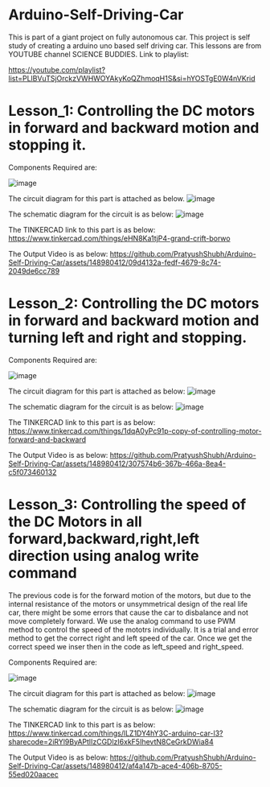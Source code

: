 # Arduino-Self-Driving-Car
This is part of a giant project on fully autonomous car. This project is self study of creating a arduino uno based self driving car.
This lessons are from YOUTUBE channel SCIENCE BUDDIES.
Link to playlist:

https://youtube.com/playlist?list=PLlBVuTSjOrckzVWHWOYAkyKoQZhmoqH1S&si=hYOSTgE0W4nVKrid

Lesson_1:
Controlling the DC motors in forward and backward motion and stopping it.
========================================================================================

Components Required are:

![image](https://github.com/PratyushShubh/Arduino-Self-Driving-Car/assets/148980412/4f753a37-cf73-474b-a313-128aadf4bdd3)

The circuit diagram for this part is attached as below.
![image](https://github.com/PratyushShubh/Arduino-Self-Driving-Car/assets/148980412/bc00ccd9-e149-461e-9f06-8583826f17a7)

The schematic diagram for the circuit is as below:
![image](https://github.com/PratyushShubh/Arduino-Self-Driving-Car/assets/148980412/0c3c3341-9713-4e65-a28f-9c33b75bd73d)

The TINKERCAD link to this part is as below:
https://www.tinkercad.com/things/eHN8Ka1tjP4-grand-crift-borwo

The Output Video is as below:
https://github.com/PratyushShubh/Arduino-Self-Driving-Car/assets/148980412/09d4132a-fedf-4679-8c74-2049de6cc789




Lesson_2:
Controlling the DC motors in forward and backward motion and turning left and right and stopping.
========================================================================================

Components Required are:

![image](https://github.com/PratyushShubh/Arduino-Self-Driving-Car/assets/148980412/b53dc295-d6a9-4d11-939c-d16850d042f1)

The circuit diagram for this part is attached as below:
![image](https://github.com/PratyushShubh/Arduino-Self-Driving-Car/assets/148980412/be316e8c-d1b9-4745-8c34-613548e8316b)



The schematic diagram for the circuit is as below:
![image](https://github.com/PratyushShubh/Arduino-Self-Driving-Car/assets/148980412/b79416ae-0114-44c0-a935-b3a4a336e8ce)



The TINKERCAD link to this part is as below:
https://www.tinkercad.com/things/1dqA0yPc91p-copy-of-controlling-motor-forward-and-backward

The Output Video is as below:
https://github.com/PratyushShubh/Arduino-Self-Driving-Car/assets/148980412/307574b6-367b-466a-8ea4-c5f073460132

Lesson_3:
Controlling the speed of the DC Motors in all forward,backward,right,left direction using analog write command
========================================================================================

The previous code is for the forward motion of the motors, but due to the internal resistance of the motors or unsymmetrical design of the real life car, there might be some 
errors that cause the car to disbalance and not move completely forward. We use the analog command to use PWM method to control the speed of the mototrs individually. It is a trial and error method to get the correct right and left speed of the car. Once we get the correct speed we inser then in the code as left_speed and right_speed.

Components Required are:

![image](https://github.com/PratyushShubh/Arduino-Self-Driving-Car/assets/148980412/9737bbf3-4d04-4ea6-968a-ba3297631774)

The circuit diagram for this part is attached as below:
![image](https://github.com/PratyushShubh/Arduino-Self-Driving-Car/assets/148980412/c0fb1416-7ca5-42de-821e-a05e0649d655)

The schematic diagram for the circuit is as below:
![image](https://github.com/PratyushShubh/Arduino-Self-Driving-Car/assets/148980412/45faf2a0-0aff-4695-8316-08c0bbf7bc03)

The TINKERCAD link to this part is as below:
https://www.tinkercad.com/things/lLZ1DY4hY3C-arduino-car-l3?sharecode=2iRYl9ByAPtlIzCGDlzI6xkF5IhevtN8CeGrkDWia84

The Output Video is as below:
https://github.com/PratyushShubh/Arduino-Self-Driving-Car/assets/148980412/af4a147b-ace4-406b-8705-55ed020aacec







